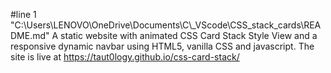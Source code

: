 #line 1 "C:\\Users\\LENOVO\\OneDrive\\Documents\\C\\_VScode\\CSS_stack_cards\\README.md"
A static website with animated CSS Card Stack Style View and a responsive dynamic navbar using HTML5, vanilla CSS and javascript.
The site is live at https://taut0logy.github.io/css-card-stack/
